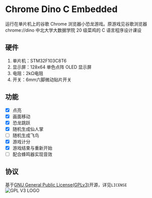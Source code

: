 # Chrome Dino C Embedded

运行在单片机上的谷歌 Chrome 浏览器小恐龙游戏。原游戏见谷歌浏览器 chrome://dino
中北大学大数据学院 20 级菜鸡的 C 语言程序设计课设

## 硬件

1. 单片机：STM32F103C8T6
2. 显示屏：128x64 单色点阵 OLED 显示屏
3. 电阻：2kΩ电阻
4. 开关：6mm六脚微动贴片开关

## 功能

- [x] 点亮
- [x] 画面移动
- [x] 恐龙跳跃
- [x] 随机生成仙人掌
- [ ] 随机生成飞鸟
- [x] 游戏计分
- [x] 游戏结束与重新开始
- [ ] 配合蜂鸣器实现音效

## 协议

基于[GNU General Public License(GPLv3)](https://www.gnu.org/licenses/gpl-3.0.en.html)开源，详见`LICENSE`  
![GPL V3 LOGO](https://www.gnu.org/graphics/gplv3-with-text-136x68.png)
